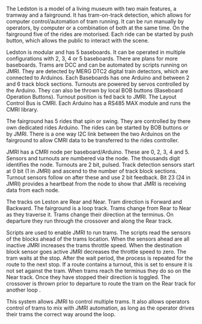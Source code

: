 The Ledston is a model of a living museum with two main features, a tramway and a fairground. It has tram-on-track detection, which allows for computer control/automation of tram running. 
It can be run manually by operators, by computer or a combination of both at the same time. On the fairground five of the rides are motorised. Each ride can be started by push button, which allows the public to interact with the scene. 

Ledston is modular and has 5 baseboards. It can be operated in multiple configurations with 2, 3, 4 or 5 baseboards. There are plans for more baseboards. Trams are DCC and can be automated by scripts running on JMRI. They are detected by MERG DTC2 digital train detectors, which are connected to Arduinos. Each Baseboards has one Arduino and between 2 and 6 track block sections. Turnouts are powered by servos controlled by the Arduino. They can also be thrown by local BOB buttons (Baseboard Operation Buttons). Turnout position is fed back to JMRI. The Layout Control Bus is CMRI. Each Arduino has a RS485 MAX module and runs the CMRI library.

The fairground has 5 rides that spin or swing. They are controlled by there own dedicated rides Arduino. The rides can be started by BOB buttons or by JMRI. There is a one way I2C link between the two Arduinos on the fairground to allow CMRI data to be transferred to the rides controller.

JMRI has a CMRI node per baseboard/Arduino. These are 0, 2, 3, 4 and 5. Sensors and turnouts are numbered via the node. The thousands digit identifies the node. Turnouts are 2 bit, pulsed. Track detection sensors start at 0 bit (1 in JMRI) and ascend to the number of track block sections. Turnout sensors follow on after these and use 2 bit feedback. Bit 23 (24 in JMRI) provides a heartbeat from the node to show that JMRI is receiving data from each node.

The tracks on Leston are Rear and Near. Tram direction is Forward and Backward. The fairground is a loop track. Trams change from Rear to Near as they traverse it. Trams change their direction at the terminus. On departure they run through the crossover and along the Rear track.

Scripts are used to enable JMRI to run trams. The scripts read the sensors of the blocks ahead of the trams location. When the sensors ahead are all inactive JMRI increases the trams throttle speed. When the destination block sensor goes active JMRI decreases the throttle speed to zero. The tram waits at the stop. After the wait period, the process is repeated for the route to the next stop. If a route contains a turnout, this is set to ensure it is not set against the tram. When trams reach the terminus they do so on the Near track. Once they have stopped their direction is toggled. The crossover is thrown prior to departure to route the tram on the Rear track for another loop .

This system allows JMRI to control multiple trams. It also allows operators control of trams to mix with JMRI automation, as long as the operator drives their trams the correct way around the loop.
